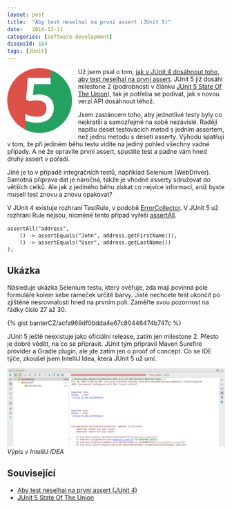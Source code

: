 ```yaml
---
layout: post
title:  "Aby test neselhal na první­ assert (JUnit 5)"
date:   2016-12-11
categories: [software development]
disqusId: 184
tags: [JUnit]
---
```

<div style="float: left; margin: 0 1em 1em 0; text-align: center;"><img src="/assets/2016-12-11/20161211-junit5-logo_small.png"/></div>Už jsem psal o 
tom, <a href="/item/148">jak v JUnit 4 dosáhnout toho, aby test neselhal na první assert</a>. JUnit 5 již dosáhl milestone 2 (podrobnosti v článku <a href="https://www.sitepoint.com/junit-5-state-of-the-union">JUnit 5 State Of The Union</a>), tak je potřeba se podívat, jak s novou verzí API dosáhnout téhož.

Jsem zastáncem toho, aby jednotlivé testy byly co nejkratší a samozřejmě na sobě nezávislé. Raději napíšu deset testovacích metod s jedním assertem, než jednu metodu s deseti asserty. Výhodu spatřuji v tom, že při jediném běhu testu vidíte na jediný pohled všechny vadné případy. A ne že opravíte první assert, spustíte test a padne vám hned druhý assert v pořadí. 

Jiné je to v případě integračních testů, například Selenium (WebDriver). Samotná příprava dat je náročná, takže je vhodné asserty sdružovat do větších celků. Ale jak z jediného běhu získat co nejvíce informací, aniž byste museli test znovu a znovu opakovat?
<!--more-->

V JUnit 4 existuje rozhraní TestRule, v podobě <a href="http://junit.org/javadoc/4.9/org/junit/rules/ErrorCollector.html">ErrorCollector</a>. V JUnit 5 už rozhraní Rule nejsou, nicméně tento případ vyřeší <a href="http://junit.org/junit5/docs/current/api/org/junit/jupiter/api/Assertions.html#assertAll-java.lang.String-org.junit.jupiter.api.function.Executable...-">assertAll</a>.

    assertAll("address",
        () -> assertEquals("John", address.getFirstName()),
        () -> assertEquals("User", address.getLastName())
    );

Ukázka
------
Následuje ukázka Selenium testu, který ověřuje, zda mají povinná pole formuláře kolem sebe rámeček určité barvy. Jistě nechcete test ukončit po zjištěné nesrovnalosti hned na prvním poli. Zaměřte svou pozornost na řádky číslo 27 až 30.

{% gist banterCZ/acfa969df0bdda4e67c80446474b747c %}

JUnit 5 ještě neexistuje jako oficiální release, zatím jen milestone 2. Přesto je dobré vědět, na co se připravit. JUnit tým připravil Maven Surefire provider a Gradle plugin, ale jde zatím jen o proof of concept. Co se IDE týče, zkoušel jsem IntelliJ Idea, která JUnit 5 už umí.

![](/assets/2016-12-11/20161211-IntelliJIdeaJUnit5.png)
_Výpis v IntelliJ IDEA_

Související
------

* <a href="/item/148">Aby test neselhal na první assert (JUnit 4)</a>
* <a href="https://www.sitepoint.com/junit-5-state-of-the-union">JUnit 5 State Of The Union</a>